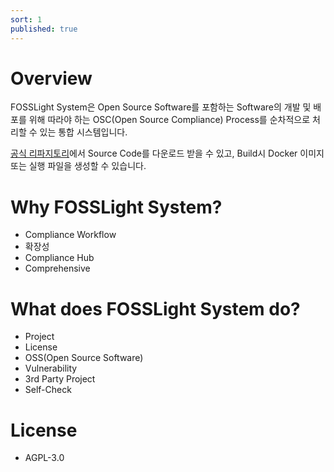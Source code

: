 ```yaml
---
sort: 1
published: true
---
```

# Overview
FOSSLight System은 Open Source Software를 포함하는 Software의 개발 및 배포를 위해 따라야 하는 OSC(Open Source Compliance) Process를 순차적으로 처리할 수 있는 통합 시스템입니다.

[공식 리파지토리](https://github.com/fosslight/fosslight)에서 Source Code를 다운로드 받을 수 있고, Build시 Docker 이미지 또는 실행 파일을 생성할 수 있습니다. 

# Why FOSSLight System?
- Compliance Workflow
- 확장성
- Compliance Hub
- Comprehensive

# What does FOSSLight System do?
- Project
- License 
- OSS(Open Source Software)
- Vulnerability
- 3rd Party Project
- Self-Check

# License
- AGPL-3.0
